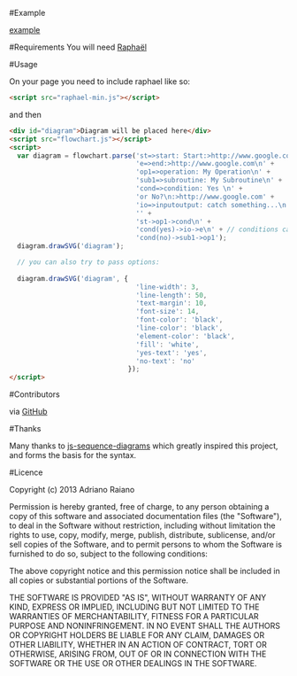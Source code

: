 #Example

[example](https://github.com/adrai/flowchart.js/blob/master/example/index.html)

#Requirements
You will need [Raphaël](http://raphaeljs.com/)

#Usage

On your page you need to include raphael like so:

```html
<script src="raphael-min.js"></script>
```

and then

```html
<div id="diagram">Diagram will be placed here</div>
<script src="flowchart.js"></script>
<script> 
  var diagram = flowchart.parse('st=>start: Start:>http://www.google.com[blank]\n' + 
                                'e=>end:>http://www.google.com\n' + 
                                'op1=>operation: My Operation\n' + 
                                'sub1=>subroutine: My Subroutine\n' + 
                                'cond=>condition: Yes \n' + 
                                'or No?\n:>http://www.google.com' + 
                                'io=>inputoutput: catch something...\n' + 
                                '' +
                                'st->op1->cond\n' + 
                                'cond(yes)->io->e\n' + // conditions can also be redirected like cond(yes, bottom) or cond(yes, right)
                                'cond(no)->sub1->op1');
  diagram.drawSVG('diagram');

  // you can also try to pass options:
  
  diagram.drawSVG('diagram', {
                                'line-width': 3,
                                'line-length': 50,
                                'text-margin': 10,
                                'font-size': 14,
                                'font-color': 'black',
                                'line-color': 'black',
                                'element-color': 'black',
                                'fill': 'white',
                                'yes-text': 'yes',
                                'no-text': 'no'
                              });
</script>
```


#Contributors

via [GitHub](https://github.com/adrai/flowchart.js/graphs/contributors)

#Thanks

Many thanks to [js-sequence-diagrams](http://bramp.github.io/js-sequence-diagrams/) which greatly inspired this project, and forms the basis for the syntax.

#Licence

Copyright (c) 2013 Adriano Raiano

Permission is hereby granted, free of charge, to any person obtaining a copy
of this software and associated documentation files (the "Software"), to deal
in the Software without restriction, including without limitation the rights
to use, copy, modify, merge, publish, distribute, sublicense, and/or sell
copies of the Software, and to permit persons to whom the Software is
furnished to do so, subject to the following conditions:

The above copyright notice and this permission notice shall be included in
all copies or substantial portions of the Software.

THE SOFTWARE IS PROVIDED "AS IS", WITHOUT WARRANTY OF ANY KIND, EXPRESS OR
IMPLIED, INCLUDING BUT NOT LIMITED TO THE WARRANTIES OF MERCHANTABILITY,
FITNESS FOR A PARTICULAR PURPOSE AND NONINFRINGEMENT. IN NO EVENT SHALL THE
AUTHORS OR COPYRIGHT HOLDERS BE LIABLE FOR ANY CLAIM, DAMAGES OR OTHER
LIABILITY, WHETHER IN AN ACTION OF CONTRACT, TORT OR OTHERWISE, ARISING FROM,
OUT OF OR IN CONNECTION WITH THE SOFTWARE OR THE USE OR OTHER DEALINGS IN
THE SOFTWARE.